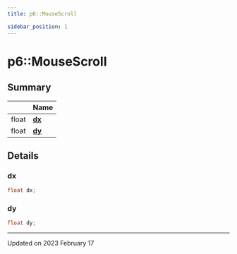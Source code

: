 ```yaml
---
title: p6::MouseScroll

sidebar_position: 1
---
```


# p6::MouseScroll







## Summary

|                | Name           |
| -------------- | -------------- |
| float | **[dx](/reference/Types/mouse_scroll#dx)**  |
| float | **[dy](/reference/Types/mouse_scroll#dy)**  |

## Details


### dx

```cpp
float dx;
```


### dy

```cpp
float dy;
```


-------------------------------

Updated on 2023 February 17